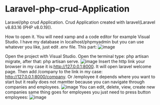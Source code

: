 # Laravel-php-crud-Application
Laravel/php crud Application. 
Crud Application created with laravel(Laravel v8.83.16 (PHP v8.0.19)).

How to open it.
You will need xamp and a code editor for example Visual Studio.
I have my database in localhost/phpmyadmin but you can use whatever you like, just edit .env file. This part:
![image](https://user-images.githubusercontent.com/92724870/175020163-33fbcf08-6a90-463f-aaa7-42a48c272daf.png)

Open the project with Visual Studio. Open the terminal type: php artisan migrate, after that: php artisan serve.
![image](https://user-images.githubusercontent.com/92724870/175019289-d1629f79-9fff-408f-bc76-02b4e6aa2411.png)
Insert the http link your browser in my case it is:http://127.0.0.1:8000. It will open laravel welcome page.
Then add /company to the link in my case: http://127.0.0.1:8000/company. Or /employee it depends where you want to start but it really does not mamtter because you can 
navigate through companies and employees.
![image](https://user-images.githubusercontent.com/92724870/175019691-46ff4231-f897-410a-aa4b-74f7fb3539c8.png)
You can edit, delete, view, create new companies same thing goes for employees you just need to press button employees:
![image](https://user-images.githubusercontent.com/92724870/175019956-91209786-b86d-47c6-a032-aab4b3031115.png)




